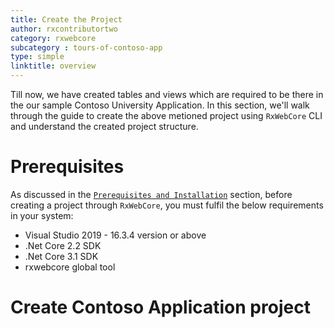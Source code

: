 ```yaml
---
title: Create the Project
author: rxcontributortwo
category: rxwebcore
subcategory : tours-of-contoso-app
type: simple
linktitle: overview
---
```


Till now, we have created tables and views which are required to be there in the our sample Contoso University Application. In this section, we'll walk through the guide to create the above metioned project using `RxWebCore` CLI and understand the created project structure.

# Prerequisites

As discussed in the <a class="redirect-link" href="/rx-web-core/step-by-step-guide/prerequisities">`Prerequisites and Installation`</a> section, before creating a project through `RxWebCore`, you must fulfil the below requirements in your system:

<ul>
  <li>Visual Studio 2019 - 16.3.4 version or above</li>
  <li>.Net Core 2.2 SDK</li>
  <li>.Net Core 3.1 SDK</li>
  <li>rxwebcore global tool</li>
</ul>

# Create Contoso Application project


